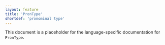 ```yaml
---
layout: feature
title: 'PronType'
shortdef: 'pronominal type'
---
```


This document is a placeholder for the language-specific documentation
for `PronType`.